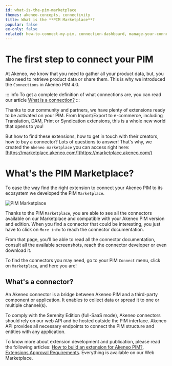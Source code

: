 ```yaml
---
id: what-is-the-pim-marketplace
themes: akeneo-concepts, connectivity
title: What is the **PIM Marketplace**?
popular: false
ee-only: false
related: how-to-connect-my-pim, connection-dashboard, manage-your-connections
---
```


# The first step to connect your PIM

At Akeneo, we know that you need to gather all your product data, but, you also need to retrieve product data or share them. This is why we introduced the `Connections` in Akeneo PIM 4.0.

::: info
To get a complete definition of what connections are, you can read our article [What is a connection?](what-is-a-connection.html)
:::

Thanks to our community and partners, we have plenty of extensions ready to be activated on your PIM. 
From Import/Export to e-commerce, including Translation, DAM, Print or Syndication extensions, this is a whole new world that opens to you!

But how to find these extensions, how to get in touch with their creators, how to buy a connector? Lots of questions to answer! That's why, we created the `Akeneo marketplace` you can access right here: [https://marketplace.akeneo.com/](https://marketplace.akeneo.com/)

# What's the PIM Marketplace?

To ease the way find the right extension to connect your Akeneo PIM to its ecosystem we developed the PIM `Marketplace`. 

![PIM Marketplace](../img/Pim-marketplace.png)

Thanks to the PIM `Marketplace`, you are able to see all the connectors available on our Marketplace and compatible with your Akeneo PIM version and edition. When you find a connector that could be interesting, you just have to click on `More info` to reach the connector documentation. 

From that page, you'll be able to read all the connector documentation, consult all the available screenshots, reach the connector developer or even download it. 

To find the connectors you may need, go to your PIM `Connect` menu, click on `Marketplace`, and here you are! 

## What's a connector?
An Akeneo connector is a bridge between Akeneo PIM and a third-party component or application. 
It enables to collect data or spread it to one or multiple channel(s). 

To comply with the Serenity Edition (full-SaaS mode), Akeneo connectors should rely on our web API and be hosted outside the PIM interface. Akeneo API provides all necessary endpoints to connect the PIM structure and entities with any application.

To know more about extension development and publication, please read the following articles: [How to build an extension for Akeneo PIM?](https://marketplace.akeneo.com/how-build-extension-akeneo-pim), [Extensions Approval Requirements](https://marketplace.akeneo.com/extensions-approval-requirements). Everything is available on our Web Marketplace. 